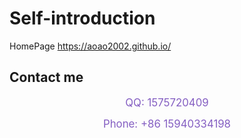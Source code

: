 # Self-introduction

HomePage https://aoao2002.github.io/


## <i class="fas fa-phone-alt"></i> Contact me



<center>

<a style="font-size:1.2em;  color: #845ec2; width:auto;">QQ: 1575720409</a>

<a style="font-size:1.2em;  color: #845ec2; width:auto;">Phone: +86 15940334198</a>
